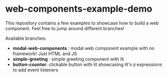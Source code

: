 # web-components-example-demo

This repository contains a few examples to showcase how to build a web component. Feel free to jump around different branches!

Available branches:

- **modal-web-components** : modal web component example with no framework! Just HTML and JS
- **simple-greeting** : simple greeting component with lit
- **button-counter**: clickable button with lit showcasing lit's `@` expressions to add event listeners
